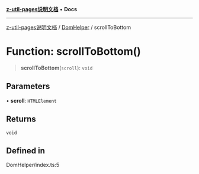 [**z-util-pages说明文档**](../../README.md) • **Docs**

***

[z-util-pages说明文档](../../modules.md) / [DomHelper](../README.md) / scrollToBottom

# Function: scrollToBottom()

> **scrollToBottom**(`scroll`): `void`

## Parameters

• **scroll**: `HTMLElement`

## Returns

`void`

## Defined in

DomHelper/index.ts:5
